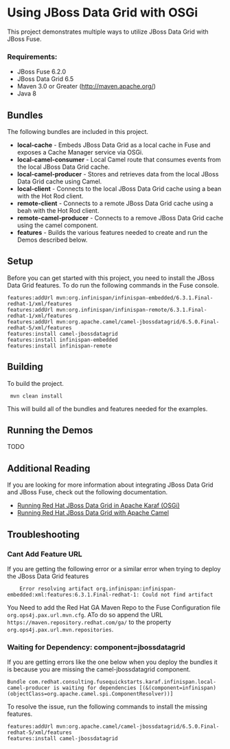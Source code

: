 Using JBoss Data Grid with OSGi
====================================
This project demonstrates multiple ways to utilize JBoss Data Grid with JBoss Fuse.

### Requirements:
 * JBoss Fuse 6.2.0
 * JBoss Data Grid 6.5
 * Maven 3.0 or Greater (http://maven.apache.org/)
 * Java 8

Bundles
-----------------------
The following bundles are included in this project.

 * **local-cache** - Embeds JBoss Data Grid as a local cache in Fuse and exposes a Cache Manager service via OSGi.
 * **local-camel-consumer** - Local Camel route that consumes events from the local JBoss Data Grid cache.
 * **local-camel-producer** - Stores and retrieves data from the local JBoss Data Grid cache using Camel.
 * **local-client** - Connects to the local JBoss Data Grid cache using a bean with the Hot Rod client.
 * **remote-client** - Connects to a remote JBoss Data Grid cache using a beah with the Hot Rod client.
 * **remote-camel-producer** - Connects to a remove JBoss Data Grid cache using the camel component.
 * **features** - Builds the various features needed to create and run the Demos described below.

Setup
-----------------------
Before you can get started with this project, you need to install the JBoss Data Grid features. To do run the following commands in the Fuse console.

    features:addUrl mvn:org.infinispan/infinispan-embedded/6.3.1.Final-redhat-1/xml/features
    features:addUrl mvn:org.infinispan/infinispan-remote/6.3.1.Final-redhat-1/xml/features
    features:addUrl mvn:org.apache.camel/camel-jbossdatagrid/6.5.0.Final-redhat-5/xml/features
    features:install camel-jbossdatagrid
    features:install infinispan-embedded
    features:install infinispan-remote

Building
-----------------------
To build the project.

     mvn clean install

This will build all of the bundles and features needed for the examples.

Running the Demos
-----------------------
TODO

Additional Reading
-----------------------
If you are looking for more information about integrating JBoss Data Grid and JBoss Fuse, check out the following documentation.

- [Running Red Hat JBoss Data Grid in Apache Karaf (OSGi)](https://access.redhat.com/documentation/en-US/Red_Hat_JBoss_Data_Grid/6.5/html/Getting_Started_Guide/sect-Running_Red_Hat_JBoss_Data_Grid_in_Karaf_OSGi.html)
- [Running Red Hat JBoss Data Grid with Apache Camel](https://access.redhat.com/documentation/en-US/Red_Hat_JBoss_Data_Grid/6.5/html/Getting_Started_Guide/chap-Running_Red_Hat_JBoss_Data_Grid_with_Apache_Camel.html)

Troubleshooting
-----------------------

### Cant Add Feature URL ###
If you are getting the following error or a similar error when trying to deploy the JBoss Data Grid features

    	Error resolving artifact org.infinispan:infinispan-embedded:xml:features:6.3.1.Final-redhat-1: Could not find artifact

You Need to add the Red Hat GA Maven Repo to the Fuse Configuration file `org.ops4j.pax.url.mvn.cfg`. ATo do so append the URL `https://maven.repository.redhat.com/ga/` to the property `org.ops4j.pax.url.mvn.repositories`.

### Waiting for Dependency: component=jbossdatagrid ###
If you are getting errors like the one below when you deploy the bundles it is because you are missing the camel-jbossdatagrid component.

    Bundle com.redhat.consulting.fusequickstarts.karaf.infinispan.local-camel-producer is waiting for dependencies [(&(component=infinispan)(objectClass=org.apache.camel.spi.ComponentResolver))]

To resolve the issue, run the following commands to install the missing features.

    features:addUrl mvn:org.apache.camel/camel-jbossdatagrid/6.5.0.Final-redhat-5/xml/features
    features:install camel-jbossdatagrid
